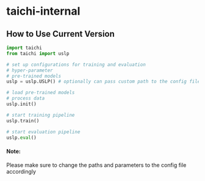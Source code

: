 # taichi-internal

## How to Use Current Version
```python
import taichi
from taichi import uslp

# set up configurations for training and evaluation
# hyper-parameter
# pre-trained models
uslp = uslp.USLP() # optionally can pass custom path to the config file in the argument

# load pre-trained models
# process data
uslp.init()

# start training pipeline
uslp.train()

# start evaluation pipeline
uslp.eval()
```

#### Note: 
Please make sure to change the paths and parameters to the config file accordingly
